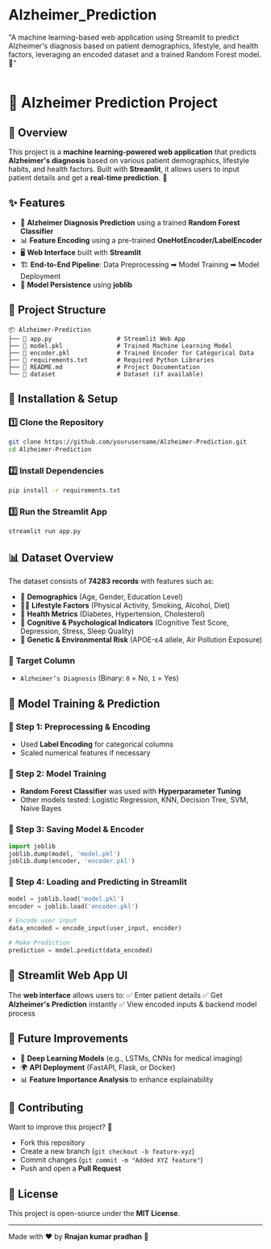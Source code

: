 # Alzheimer_Prediction
"A machine learning-based web application using Streamlit to predict Alzheimer's diagnosis based on patient demographics, lifestyle, and health factors, leveraging an encoded dataset and a trained Random Forest model. 🚀"

<img src="">

# 🧠 Alzheimer Prediction Project

## 📌 Overview
This project is a **machine learning-powered web application** that predicts **Alzheimer's diagnosis** based on various patient demographics, lifestyle habits, and health factors. Built with **Streamlit**, it allows users to input patient details and get a **real-time prediction**. 🚀

## ✨ Features
- 🏥 **Alzheimer Diagnosis Prediction** using a trained **Random Forest Classifier**
- 📊 **Feature Encoding** using a pre-trained **OneHotEncoder/LabelEncoder**
- 🖥️ **Web Interface** built with **Streamlit**
- 🏗 **End-to-End Pipeline**: Data Preprocessing ➡ Model Training ➡ Model Deployment
- 💾 **Model Persistence** using **joblib**

## 📂 Project Structure
```
📦 Alzheimer-Prediction
├── 📜 app.py                  # Streamlit Web App
├── 📜 model.pkl               # Trained Machine Learning Model
├── 📜 encoder.pkl             # Trained Encoder for Categorical Data
├── 📜 requirements.txt        # Required Python Libraries
├── 📜 README.md               # Project Documentation
└── 📁 dataset                 # Dataset (if available)
```

## 🔧 Installation & Setup
### 1️⃣ Clone the Repository
```bash
git clone https://github.com/yourusername/Alzheimer-Prediction.git
cd Alzheimer-Prediction
```

### 2️⃣ Install Dependencies
```bash
pip install -r requirements.txt
```

### 3️⃣ Run the Streamlit App
```bash
streamlit run app.py
```

## 📊 Dataset Overview
The dataset consists of **74283 records** with features such as:
- 🏡 **Demographics** (Age, Gender, Education Level)
- 🏃‍♂️ **Lifestyle Factors** (Physical Activity, Smoking, Alcohol, Diet)
- 💉 **Health Metrics** (Diabetes, Hypertension, Cholesterol)
- 🧠 **Cognitive & Psychological Indicators** (Cognitive Test Score, Depression, Stress, Sleep Quality)
- 🔬 **Genetic & Environmental Risk** (APOE-ε4 allele, Air Pollution Exposure)

### 🎯 **Target Column**
- `Alzheimer’s Diagnosis` (Binary: `0` = No, `1` = Yes)

## 🚀 Model Training & Prediction
### **🔹 Step 1: Preprocessing & Encoding**
- Used **Label Encoding** for categorical columns
- Scaled numerical features if necessary

### **🔹 Step 2: Model Training**
- **Random Forest Classifier** was used with **Hyperparameter Tuning**
- Other models tested: Logistic Regression, KNN, Decision Tree, SVM, Naive Bayes

### **🔹 Step 3: Saving Model & Encoder**
```python
import joblib
joblib.dump(model, 'model.pkl')
joblib.dump(encoder, 'encoder.pkl')
```

### **🔹 Step 4: Loading and Predicting in Streamlit**
```python
model = joblib.load('model.pkl')
encoder = joblib.load('encoder.pkl')

# Encode user input
data_encoded = encode_input(user_input, encoder)

# Make Prediction
prediction = model.predict(data_encoded)
```

## 🎨 Streamlit Web App UI
The **web interface** allows users to:
✅ Enter patient details
✅ Get **Alzheimer's Prediction** instantly
✅ View encoded inputs & backend model process

## 🎯 Future Improvements
- 🧪 **Deep Learning Models** (e.g., LSTMs, CNNs for medical imaging)
- 🌍 **API Deployment** (FastAPI, Flask, or Docker)
- 📊 **Feature Importance Analysis** to enhance explainability

## 🤝 Contributing
Want to improve this project? 🚀
- Fork this repository
- Create a new branch (`git checkout -b feature-xyz`)
- Commit changes (`git commit -m "Added XYZ feature"`)
- Push and open a **Pull Request**

## 📜 License
This project is open-source under the **MIT License**.

---
Made with ❤️ by **Rnajan kumar pradhan** 🚀

